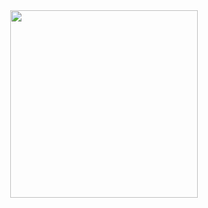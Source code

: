 <div id="header" align="center">
  <img src="https://media.giphy.com/media/4eGUxJc4lplh6/giphy.gif" width="300"/>
</div>
<!-- <img src="https://komarev.com/ghpvc/?username=berdiyev7&style=flat-square&color=blue" alt=""/>
 -->
 
<!-- <h1 align="center">
  wassup
  <img src="https://media.giphy.com/media/hvRJCLFzcasrR4ia7z/giphy.gif" width="30px"/>
</h1>

<div align="center">
  <img src="https://media.giphy.com/media/dWesBcTLavkZuG35MI/giphy.gif" width="600" height="300"/>
</div> -->
